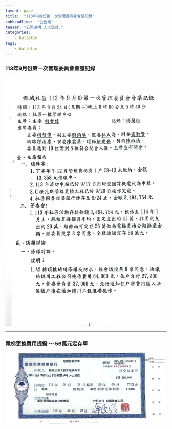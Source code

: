 ```yaml
---
layout: page
title:  "113年9月份第一次管理委員會會議記錄"
subheadline:  "公告欄"
teaser: "公開透明,人人監督."
categories:
    - bulletin
tags:
    - bulletin
---
```


### 113年9月份第一次管理委員會會議記錄

![](https://github.com/coconutcity30050/community27/raw/gh-pages/assets/bulletin/20240927-%E7%AE%A1%E5%A7%94%E6%9C%83%E6%9C%83%E8%AD%B0%E7%B4%80%E9%8C%84.jpg)

---
### 電梯更換費用提撥 ～ 56萬元定存單

![](https://github.com/coconutcity30050/community27/raw/gh-pages/assets/bulletin/20240927-%E5%AE%9A%E5%AD%98%E5%96%AE56%E8%90%AC%E5%85%83.jpg)

